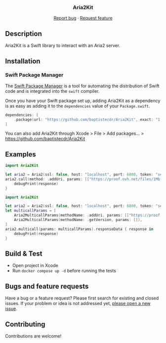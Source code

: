 <h3 align="center">Aria2Kit</h3>
<p align="center">
    <a href="https://github.com/baptistecdr/Aria2Kit/issues/new">Report bug</a>
    ·
    <a href="https://github.com/baptistecdr/Aria2Kit/issues/new">Request feature</a>
</p>

## Description

Aria2Kit is a Swift library to interact with an Aria2 server.

## Installation

### Swift Package Manager

The [Swift Package Manager](https://swift.org/package-manager/) is a tool for automating the distribution of Swift code
and is integrated into the `swift` compiler.

Once you have your Swift package set up, adding Aria2Kit as a dependency is as easy as adding it to the `dependencies`
value of your `Package.swift`.

```swift
dependencies: [
    .package(url: "https://github.com/baptistecdr/Aria2Kit", exact: "1.0.2")
]
```

You can also add Aria2Kit through Xcode > File > Add packages... > https://github.com/baptistecdr/Aria2Kit

## Examples

```swift
import Aria2Kit

let aria2 = Aria2(ssl: false, host: "localhost", port: 6800, token: "secret-token")
aria2.call(method: .addUri, params: [["https://proof.ovh.net/files/1Mb.dat"], ["split": "1"]]).responseData { response in
    debugPrint(response)
}
```

```swift
import Aria2Kit

let aria2 = Aria2(ssl: false, host: "localhost", port: 6800, token: "secret-token")
let multicallParams = [
    Aria2MulticallParams(methodName: .addUri, params: [["https://proof.ovh.net/files/1Mb.dat"], ["split": "1"]]),
    Aria2MulticallParams(methodName: .getVersion, params: []),
]
aria2.multicall(params: multicallParams).responseData { response in
    debugPrint(response)
}
```

## Build & Test

* Open project in Xcode
* Run `docker compose up -d` before running the tests

## Bugs and feature requests

Have a bug or a feature request? Please first search for existing and closed issues. If your problem or idea is not
addressed yet, [please open a new issue](https://github.com/baptistecdr/Aria2Kit/issues).

## Contributing

Contributions are welcome!
